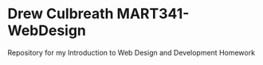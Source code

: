 # Drew Culbreath MART341-WebDesign
Repository for my Introduction to Web Design and Development Homework
